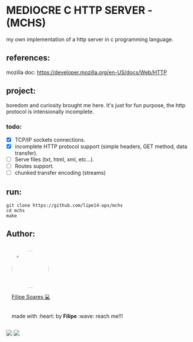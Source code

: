 # MEDIOCRE C HTTP SERVER - (MCHS)

my own implementation of a http server in c programming language.

## references:
mozilla doc: https://developer.mozilla.org/en-US/docs/Web/HTTP

## project:
boredom and curiosity brought me here. It's just for fun purpose, the http protocol is intensionally incomplete.
### todo:
- [x] TCP/IP sockets connections.
- [x] incomplete HTTP protocol support (simple headers, GET method, data transfer).
- [ ] Serve files (txt, html, xml, etc...).
- [ ] Routes support.
- [ ] chunked transfer encoding (streams)

## run:
```console
git clone https://github.com/lipe14-ops/mchs
cd mchs
make
``` 

## Author:
<img width='100' height='100' style="border-radius:50%; padding:15px" src="https://avatars.githubusercontent.com/u/78698099?v=4" /></br>
<a href="https://github.com/lipe14-ops" style='padding: 15px' title="Rocketseat">Filipe Soares :computer:</a>
<p style='padding: 15px'>made with :heart: by <strong>Filipe</strong> :wave: reach me!!!</p>


[![](https://img.shields.io/badge/Gmail-D14836?style=for-the-badge&logo=gmail&logoColor=white)](fn697169@gmail.com)
[![](https://img.shields.io/badge/Instagram-E4405F?style=for-the-badge&logo=instagram&logoColor=white)](https://www.instagram.com/filipe_kkkj/)


